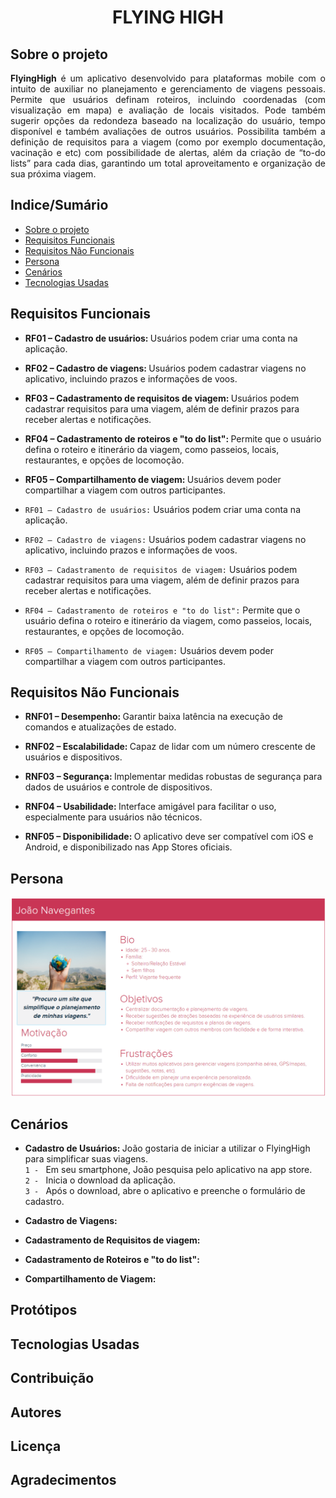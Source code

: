 <h1 align="center">FLYING HIGH</h1>



## Sobre o projeto

<p align="justify"> <b>FlyingHigh</b> é um aplicativo desenvolvido para plataformas mobile com o intuito de auxiliar no planejamento e gerenciamento de viagens pessoais. 
Permite que usuários definam roteiros, incluindo coordenadas (com visualização em mapa) e avaliação de locais visitados. Pode também sugerir opções da
redondeza baseado na localização do usuário, tempo disponível e também avaliações de outros usuários. Possibilita também a definição de requisitos para
a viagem (como por exemplo documentação, vacinação e etc) com possibilidade de alertas, além da criação de “to-do lists” para cada dias, garantindo um 
total aproveitamento e organização de sua próxima viagem. </p>

## Indice/Sumário
* [Sobre o projeto](#Sobre-o-projeto)
* [Requisitos Funcionais](#Requisitos-Funcionais)
* [Requisitos Não Funcionais](#Requisitos-Não-Funcionais)
* [Persona](#Persona)
* [Cenários](#Cenários)
* [Tecnologias Usadas](#Tecnologias-Usadas)

## Requisitos Funcionais
<p align="justify">

* <b>RF01 – Cadastro de usuários: </b>Usuários podem criar uma conta na aplicação.

* <b>RF02 – Cadastro de viagens: </b>Usuários podem cadastrar viagens no aplicativo, incluindo prazos e informações de voos.

* <b>RF03 – Cadastramento de requisitos de viagem: </b>Usuários podem cadastrar requisitos para uma viagem, além de definir prazos para receber alertas e notificações.

* <b>RF04 – Cadastramento de roteiros e "to do list": </b>Permite que o usuário defina o roteiro e itinerário da viagem, como passeios, locais, restaurantes, e opções de locomoção.

* <b>RF05 – Compartilhamento de viagem: </b>Usuários devem poder compartilhar a viagem com outros participantes.</p>


<p align="justify">

* `RF01 – Cadastro de usuários:` Usuários podem criar uma conta na aplicação.

* `RF02 – Cadastro de viagens:` Usuários podem cadastrar viagens no aplicativo, incluindo prazos e informações de voos.

* `RF03 – Cadastramento de requisitos de viagem:` Usuários podem cadastrar requisitos para uma viagem, além de definir prazos para receber alertas e notificações.

* `RF04 – Cadastramento de roteiros e "to do list":` Permite que o usuário defina o roteiro e itinerário da viagem, como passeios, locais, restaurantes, e opções de locomoção.

* `RF05 – Compartilhamento de viagem:` Usuários devem poder compartilhar a viagem com outros participantes.</p>


## Requisitos Não Funcionais
<p align="justify">

* <b>RNF01 – Desempenho: </b>Garantir baixa latência na execução de comandos e atualizações de estado.

* <b>RNF02 – Escalabilidade: </b>Capaz de lidar com um número crescente de usuários e dispositivos.

* <b>RNF03 – Segurança: </b>Implementar medidas robustas de segurança para dados de usuários e controle de dispositivos.

* <b>RNF04 – Usabilidade: </b>Interface amigável para facilitar o uso, especialmente para usuários não técnicos.

* <b>RNF05 – Disponibilidade: </b>O aplicativo deve ser compatível com iOS e Android, e disponibilizado nas App Stores oficiais.</p>

## Persona
![Aqui nesta imagem se encontra a persona do projeto.](persona.png)
## Cenários
<p align="justify">

* <b>Cadastro de Usuários: </b>João gostaria de iniciar a utilizar o FlyingHigh para simplificar suas viagens.<br/>
`1 - ` Em seu smartphone, João pesquisa pelo aplicativo na app store. <br/>
`2 - ` Inicia o download da aplicação.<br/>
`3 - ` Após o download, abre o aplicativo e preenche o formulário de cadastro.<br/>

* <b>Cadastro de Viagens: </b>

* <b>Cadastramento de Requisitos de viagem: </b>

* <b>Cadastramento de Roteiros e "to do list": </b>

* <b>Compartilhamento de Viagem: </b></p>

## Protótipos

## Tecnologias Usadas

## Contribuição

## Autores

## Licença

## Agradecimentos